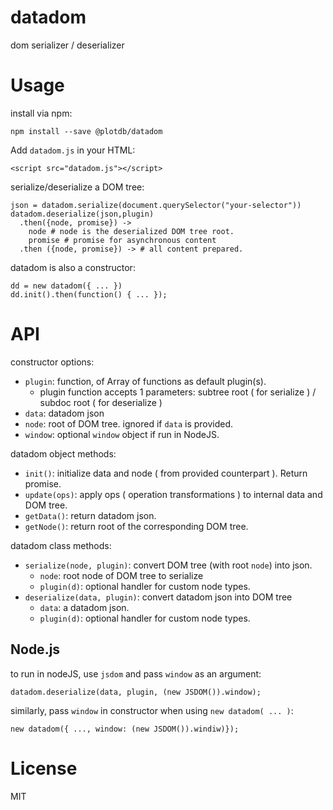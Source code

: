 # datadom

dom serializer / deserializer


# Usage

install via npm:

    npm install --save @plotdb/datadom

Add `datadom.js` in your HTML:

    <script src="datadom.js"></script>


serialize/deserialize a DOM tree:

    json = datadom.serialize(document.querySelector("your-selector"))
    datadom.deserialize(json,plugin)
      .then({node, promise}) ->
        node # node is the deserialized DOM tree root.
        promise # promise for asynchronous content
      .then ({node, promise}) -> # all content prepared.

datadom is also a constructor:

    dd = new datadom({ ... })
    dd.init().then(function() { ... });


# API

constructor options:

 - `plugin`: function, of Array of functions as default plugin(s).
   - plugin function accepts 1 parameters: subtree root ( for serialize ) / subdoc root ( for deserialize )
 - `data`: datadom json
 - `node`: root of DOM tree. ignored if `data` is provided.
 - `window`: optional `window` object if run in NodeJS.

datadom object methods:

 - `init()`: initialize data and node ( from provided counterpart ). Return promise.
 - `update(ops)`: apply ops ( operation transformations ) to internal data and DOM tree.
 - `getData()`: return datadom json.
 - `getNode()`: return root of the corresponding DOM tree.

datadom class methods:

 - `serialize(node, plugin)`: convert DOM tree (with root `node`) into json.
   - `node`: root node of DOM tree to serialize
   - `plugin(d)`: optional handler for custom node types.
 - `deserialize(data, plugin)`: convert datadom json into DOM tree
   - `data`: a datadom json.
   - `plugin(d)`: optional handler for custom node types.


## Node.js

to run in nodeJS, use `jsdom` and pass `window` as an argument:

    datadom.deserialize(data, plugin, (new JSDOM()).window);

similarly, pass `window` in constructor when using `new datadom( ... )`:

    new datadom({ ..., window: (new JSDOM()).windiw)});


# License

MIT
